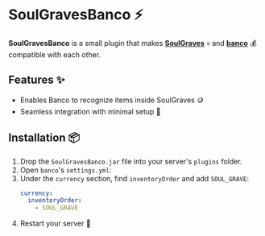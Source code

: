 # SoulGravesBanco ⚡️

**SoulGravesBanco** is a small plugin that makes [**SoulGraves**](https://github.com/FaultyFunctions/SoulGraves) 💀 and [**banco**](https://github.com/myth-MC/banco) 💰 compatible with each other.

## Features ✨
- Enables Banco to recognize items inside SoulGraves 🪙
- Seamless integration with minimal setup 🔧

## Installation 📦
1. Drop the `SoulGravesBanco.jar` file into your server's `plugins` folder.
2. Open `banco`'s `settings.yml`:
3. Under the `currency` section, find `inventoryOrder` and add `SOUL_GRAVE`:
   ```yaml
   currency:
     inventoryOrder:
       - SOUL_GRAVE
   ```
3. Restart your server 🔄
